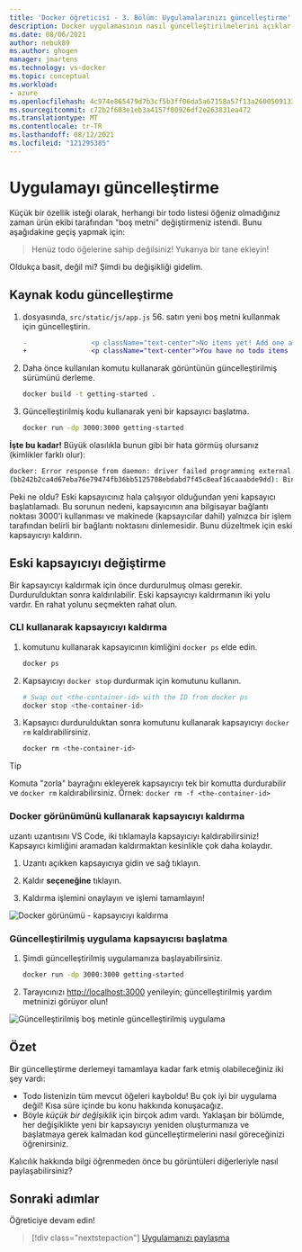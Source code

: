 ```yaml
---
title: 'Docker öğreticisi - 3. Bölüm: Uygulamalarınızı güncelleştirme'
description: Docker uygulamasının nasıl güncelleştirilmelerini açıklar.
ms.date: 08/06/2021
author: nebuk89
ms.author: ghogen
manager: jmartens
ms.technology: vs-docker
ms.topic: conceptual
ms.workload:
- azure
ms.openlocfilehash: 4c974e865479d7b3cf5b3ff06da5a67158a57f13a26005091336880b1b78990e
ms.sourcegitcommit: c72b2f603e1eb3a4157f00926df2e263831ea472
ms.translationtype: MT
ms.contentlocale: tr-TR
ms.lasthandoff: 08/12/2021
ms.locfileid: "121295385"
---
```

# <a name="update-the-app"></a>Uygulamayı güncelleştirme

Küçük bir özellik isteği olarak, herhangi bir todo listesi öğeniz olmadığınız zaman ürün ekibi tarafından "boş metni" değiştirmeniz istendi. Bunu aşağıdakine geçiş yapmak için:

> Henüz todo öğelerine sahip değilsiniz! Yukarıya bir tane ekleyin!

Oldukça basit, değil mi? Şimdi bu değişikliği gidelim.

## <a name="update-the-source-code"></a>Kaynak kodu güncelleştirme

1. dosyasında, `src/static/js/app.js` 56. satırı yeni boş metni kullanmak için güncelleştirin.

    ```diff
    -                <p className="text-center">No items yet! Add one above!</p>
    +                <p className="text-center">You have no todo items yet! Add one above!</p>
    ```

1. Daha önce kullanılan komutu kullanarak görüntünün güncelleştirilmiş sürümünü derleme.

    ```bash
    docker build -t getting-started .
    ```

1. Güncelleştirilmiş kodu kullanarak yeni bir kapsayıcı başlatma.

    ```bash
    docker run -dp 3000:3000 getting-started
    ```

**İşte bu kadar!** Büyük olasılıkla bunun gibi bir hata görmüş olursanız (kimlikler farklı olur):

```bash
docker: Error response from daemon: driver failed programming external connectivity on endpoint laughing_burnell 
(bb242b2ca4d67eba76e79474fb36bb5125708ebdabd7f45c8eaf16caaabde9dd): Bind for 0.0.0.0:3000 failed: port is already allocated.
```

Peki ne oldu? Eski kapsayıcınız hala çalışıyor olduğundan yeni kapsayıcı başlatılamadı. Bu sorunun nedeni, kapsayıcının ana bilgisayar bağlantı noktası 3000'i kullanması ve makinede (kapsayıcılar dahil) yalnızca bir işlem tarafından belirli bir bağlantı noktasını dinlemesidir. Bunu düzeltmek için eski kapsayıcıyı kaldırın.

## <a name="replace-the-old-container"></a>Eski kapsayıcıyı değiştirme

Bir kapsayıcıyı kaldırmak için önce durdurulmuş olması gerekir. Durdurulduktan sonra kaldırılabilir. Eski kapsayıcıyı kaldırmanın iki yolu vardır. En rahat yolunu seçmekten rahat olun.

### <a name="remove-a-container-using-the-cli"></a>CLI kullanarak kapsayıcıyı kaldırma

1. komutunu kullanarak kapsayıcının kimliğini `docker ps` elde edin.

    ```bash
    docker ps
    ```

1. Kapsayıcıyı `docker stop` durdurmak için komutunu kullanın.

    ```bash
    # Swap out <the-container-id> with the ID from docker ps
    docker stop <the-container-id>
    ```

1. Kapsayıcı durdurulduktan sonra komutunu kullanarak kapsayıcıyı `docker rm` kaldırabilirsiniz.

    ```bash
    docker rm <the-container-id>
    ```

> [!TIP]
> Komuta "zorla" bayrağını ekleyerek kapsayıcıyı tek bir komutta durdurabilir ve `docker rm` kaldırabilirsiniz. Örnek: `docker rm -f <the-container-id>`

### <a name="remove-a-container-using-the-docker-view"></a>Docker görünümünü kullanarak kapsayıcıyı kaldırma

uzantı uzantısını VS Code, iki tıklamayla kapsayıcıyı kaldırabilirsiniz! Kapsayıcı kimliğini aramadan kaldırmaktan kesinlikle çok daha kolaydır.

1. Uzantı açıkken kapsayıcıya gidin ve sağ tıklayın.

1. Kaldır **seçeneğine** tıklayın.

1. Kaldırma işlemini onaylayın ve işlemi tamamlayın!

![Docker görünümü - kapsayıcıyı kaldırma](media/vs-removing-container.png)

### <a name="start-the-updated-app-container"></a>Güncelleştirilmiş uygulama kapsayıcısı başlatma

1. Şimdi güncelleştirilmiş uygulamanıza başlayabilirsiniz.

    ```bash
    docker run -dp 3000:3000 getting-started
    ```

1. Tarayıcınızı [http://localhost:3000](http://localhost:3000) yenileyin; güncelleştirilmiş yardım metninizi görüyor olun!

![Güncelleştirilmiş boş metinle güncelleştirilmiş uygulama](media/todo-list-updated-empty-text.png)

## <a name="recap"></a>Özet

Bir güncelleştirme derlemeyi tamamlaya kadar fark etmiş olabileceğiniz iki şey vardı:

- Todo listenizin tüm mevcut öğeleri kayboldu! Bu çok iyi bir uygulama değil! Kısa süre içinde bu konu hakkında konuşacağız.
- Böyle *küçük bir değişiklik* için birçok adım vardı. Yaklaşan bir bölümde, her değişiklikte yeni bir kapsayıcıyı yeniden oluşturmanıza ve başlatmaya gerek kalmadan kod güncelleştirmelerini nasıl göreceğinizi öğrenirsiniz.

Kalıcılık hakkında bilgi öğrenmeden önce bu görüntüleri diğerleriyle nasıl paylaşabilirsiniz?

## <a name="next-steps"></a>Sonraki adımlar

Öğreticiye devam edin!

> [!div class="nextstepaction"]
> [Uygulamanızı paylaşma](share-your-app.md)

